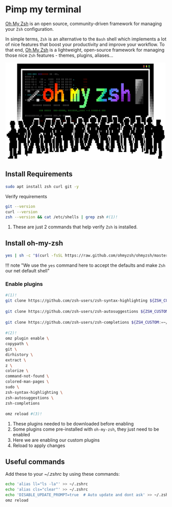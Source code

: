 # Pimp my terminal

[Oh My Zsh](https://ohmyz.sh/) is an open source, community-driven framework for managing your `Zsh` configuration.

In simple terms, `Zsh` is an alternative to the `Bash` shell which implements a lot of nice features that boost your productivity and improve your workflow. To that end, [Oh My Zsh](https://ohmyz.sh/) is a lightweight, open-source framework for managing those nice `Zsh` features - themes, plugins, aliases...

![oh-my-zsh](images/oh-my-zsh.png)


## Install Requirements

```bash
sudo apt install zsh curl git -y
```

Verify requirements
```bash
git --version
curl --version
zsh --version && cat /etc/shells | grep zsh #(1)!
```

1. These are just 2 commands that help verify `Zsh` is installed.

## Install oh-my-zsh
```bash
yes | sh -c "$(curl -fsSL https://raw.github.com/ohmyzsh/ohmyzsh/master/tools/install.sh)" && zsh
```

!!! note "We use the `yes` command here to accept the defaults and make `Zsh` our net default shell"

### Enable plugins

```bash
#(1)!
git clone https://github.com/zsh-users/zsh-syntax-highlighting ${ZSH_CUSTOM:=~/.oh-my-zsh/custom}/plugins/zsh-syntax-highlighting  ; \

git clone https://github.com/zsh-users/zsh-autosuggestions ${ZSH_CUSTOM:=~/.oh-my-zsh/custom}/plugins/zsh-autosuggestions ; \

git clone https://github.com/zsh-users/zsh-completions ${ZSH_CUSTOM:=~/.oh-my-zsh/custom}/plugins/zsh-completions

#(2)!
omz plugin enable \
copypath \
git \
dirhistory \
extract \
z \
colorize \
command-not-found \
colored-man-pages \
sudo \
zsh-syntax-highlighting \
zsh-autosuggestions \
zsh-completions

omz reload #(3)!
```

1. These plugins needed to be downloaded before enabling
1. Some plugins come pre-installed with `oh-my-zsh`, they just need to be enabled
1. Here we are enabling our custom plugins
1. Reload to apply changes

## Useful commands
Add these to your _~/.zshrc_  by using these commands:
```bash
echo 'alias ll="ls -la"' >> ~/.zshrc
echo 'alias cls="clear"' >> ~/.zshrc
echo 'DISABLE_UPDATE_PROMPT=true  # Auto update and dont ask' >> ~/.zshrc
omz reload
```

